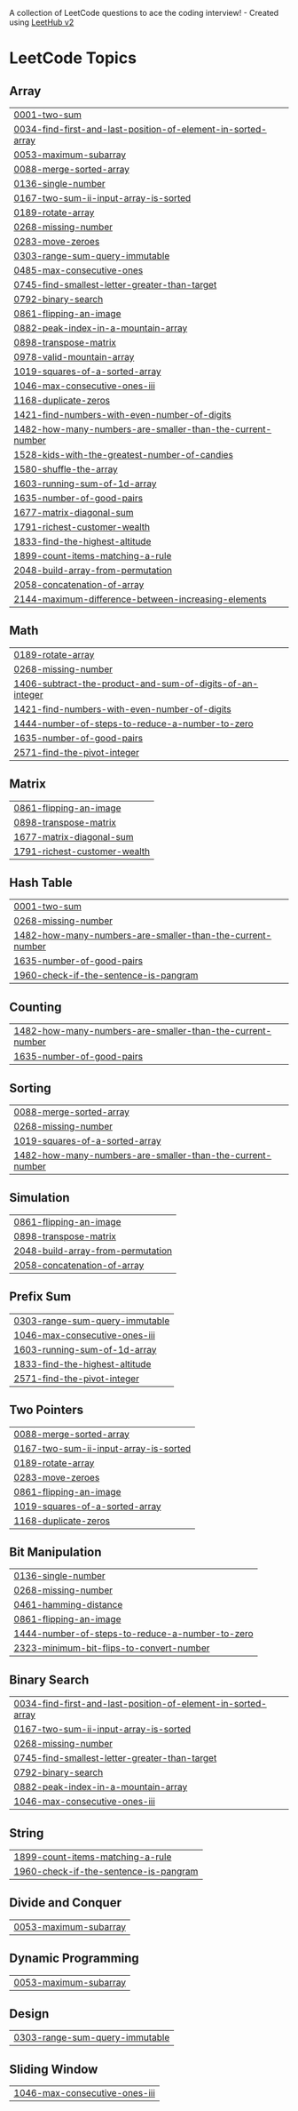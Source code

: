 A collection of LeetCode questions to ace the coding interview! - Created using [LeetHub v2](https://github.com/arunbhardwaj/LeetHub-2.0)
<!---LeetCode Topics Start-->
# LeetCode Topics
## Array
|  |
| ------- |
| [0001-two-sum](https://github.com/3836bhagatsingh/Leetcode/tree/master/0001-two-sum) |
| [0034-find-first-and-last-position-of-element-in-sorted-array](https://github.com/3836bhagatsingh/Leetcode/tree/master/0034-find-first-and-last-position-of-element-in-sorted-array) |
| [0053-maximum-subarray](https://github.com/3836bhagatsingh/Leetcode/tree/master/0053-maximum-subarray) |
| [0088-merge-sorted-array](https://github.com/3836bhagatsingh/Leetcode/tree/master/0088-merge-sorted-array) |
| [0136-single-number](https://github.com/3836bhagatsingh/Leetcode/tree/master/0136-single-number) |
| [0167-two-sum-ii-input-array-is-sorted](https://github.com/3836bhagatsingh/Leetcode/tree/master/0167-two-sum-ii-input-array-is-sorted) |
| [0189-rotate-array](https://github.com/3836bhagatsingh/Leetcode/tree/master/0189-rotate-array) |
| [0268-missing-number](https://github.com/3836bhagatsingh/Leetcode/tree/master/0268-missing-number) |
| [0283-move-zeroes](https://github.com/3836bhagatsingh/Leetcode/tree/master/0283-move-zeroes) |
| [0303-range-sum-query-immutable](https://github.com/3836bhagatsingh/Leetcode/tree/master/0303-range-sum-query-immutable) |
| [0485-max-consecutive-ones](https://github.com/3836bhagatsingh/Leetcode/tree/master/0485-max-consecutive-ones) |
| [0745-find-smallest-letter-greater-than-target](https://github.com/3836bhagatsingh/Leetcode/tree/master/0745-find-smallest-letter-greater-than-target) |
| [0792-binary-search](https://github.com/3836bhagatsingh/Leetcode/tree/master/0792-binary-search) |
| [0861-flipping-an-image](https://github.com/3836bhagatsingh/Leetcode/tree/master/0861-flipping-an-image) |
| [0882-peak-index-in-a-mountain-array](https://github.com/3836bhagatsingh/Leetcode/tree/master/0882-peak-index-in-a-mountain-array) |
| [0898-transpose-matrix](https://github.com/3836bhagatsingh/Leetcode/tree/master/0898-transpose-matrix) |
| [0978-valid-mountain-array](https://github.com/3836bhagatsingh/Leetcode/tree/master/0978-valid-mountain-array) |
| [1019-squares-of-a-sorted-array](https://github.com/3836bhagatsingh/Leetcode/tree/master/1019-squares-of-a-sorted-array) |
| [1046-max-consecutive-ones-iii](https://github.com/3836bhagatsingh/Leetcode/tree/master/1046-max-consecutive-ones-iii) |
| [1168-duplicate-zeros](https://github.com/3836bhagatsingh/Leetcode/tree/master/1168-duplicate-zeros) |
| [1421-find-numbers-with-even-number-of-digits](https://github.com/3836bhagatsingh/Leetcode/tree/master/1421-find-numbers-with-even-number-of-digits) |
| [1482-how-many-numbers-are-smaller-than-the-current-number](https://github.com/3836bhagatsingh/Leetcode/tree/master/1482-how-many-numbers-are-smaller-than-the-current-number) |
| [1528-kids-with-the-greatest-number-of-candies](https://github.com/3836bhagatsingh/Leetcode/tree/master/1528-kids-with-the-greatest-number-of-candies) |
| [1580-shuffle-the-array](https://github.com/3836bhagatsingh/Leetcode/tree/master/1580-shuffle-the-array) |
| [1603-running-sum-of-1d-array](https://github.com/3836bhagatsingh/Leetcode/tree/master/1603-running-sum-of-1d-array) |
| [1635-number-of-good-pairs](https://github.com/3836bhagatsingh/Leetcode/tree/master/1635-number-of-good-pairs) |
| [1677-matrix-diagonal-sum](https://github.com/3836bhagatsingh/Leetcode/tree/master/1677-matrix-diagonal-sum) |
| [1791-richest-customer-wealth](https://github.com/3836bhagatsingh/Leetcode/tree/master/1791-richest-customer-wealth) |
| [1833-find-the-highest-altitude](https://github.com/3836bhagatsingh/Leetcode/tree/master/1833-find-the-highest-altitude) |
| [1899-count-items-matching-a-rule](https://github.com/3836bhagatsingh/Leetcode/tree/master/1899-count-items-matching-a-rule) |
| [2048-build-array-from-permutation](https://github.com/3836bhagatsingh/Leetcode/tree/master/2048-build-array-from-permutation) |
| [2058-concatenation-of-array](https://github.com/3836bhagatsingh/Leetcode/tree/master/2058-concatenation-of-array) |
| [2144-maximum-difference-between-increasing-elements](https://github.com/3836bhagatsingh/Leetcode/tree/master/2144-maximum-difference-between-increasing-elements) |
## Math
|  |
| ------- |
| [0189-rotate-array](https://github.com/3836bhagatsingh/Leetcode/tree/master/0189-rotate-array) |
| [0268-missing-number](https://github.com/3836bhagatsingh/Leetcode/tree/master/0268-missing-number) |
| [1406-subtract-the-product-and-sum-of-digits-of-an-integer](https://github.com/3836bhagatsingh/Leetcode/tree/master/1406-subtract-the-product-and-sum-of-digits-of-an-integer) |
| [1421-find-numbers-with-even-number-of-digits](https://github.com/3836bhagatsingh/Leetcode/tree/master/1421-find-numbers-with-even-number-of-digits) |
| [1444-number-of-steps-to-reduce-a-number-to-zero](https://github.com/3836bhagatsingh/Leetcode/tree/master/1444-number-of-steps-to-reduce-a-number-to-zero) |
| [1635-number-of-good-pairs](https://github.com/3836bhagatsingh/Leetcode/tree/master/1635-number-of-good-pairs) |
| [2571-find-the-pivot-integer](https://github.com/3836bhagatsingh/Leetcode/tree/master/2571-find-the-pivot-integer) |
## Matrix
|  |
| ------- |
| [0861-flipping-an-image](https://github.com/3836bhagatsingh/Leetcode/tree/master/0861-flipping-an-image) |
| [0898-transpose-matrix](https://github.com/3836bhagatsingh/Leetcode/tree/master/0898-transpose-matrix) |
| [1677-matrix-diagonal-sum](https://github.com/3836bhagatsingh/Leetcode/tree/master/1677-matrix-diagonal-sum) |
| [1791-richest-customer-wealth](https://github.com/3836bhagatsingh/Leetcode/tree/master/1791-richest-customer-wealth) |
## Hash Table
|  |
| ------- |
| [0001-two-sum](https://github.com/3836bhagatsingh/Leetcode/tree/master/0001-two-sum) |
| [0268-missing-number](https://github.com/3836bhagatsingh/Leetcode/tree/master/0268-missing-number) |
| [1482-how-many-numbers-are-smaller-than-the-current-number](https://github.com/3836bhagatsingh/Leetcode/tree/master/1482-how-many-numbers-are-smaller-than-the-current-number) |
| [1635-number-of-good-pairs](https://github.com/3836bhagatsingh/Leetcode/tree/master/1635-number-of-good-pairs) |
| [1960-check-if-the-sentence-is-pangram](https://github.com/3836bhagatsingh/Leetcode/tree/master/1960-check-if-the-sentence-is-pangram) |
## Counting
|  |
| ------- |
| [1482-how-many-numbers-are-smaller-than-the-current-number](https://github.com/3836bhagatsingh/Leetcode/tree/master/1482-how-many-numbers-are-smaller-than-the-current-number) |
| [1635-number-of-good-pairs](https://github.com/3836bhagatsingh/Leetcode/tree/master/1635-number-of-good-pairs) |
## Sorting
|  |
| ------- |
| [0088-merge-sorted-array](https://github.com/3836bhagatsingh/Leetcode/tree/master/0088-merge-sorted-array) |
| [0268-missing-number](https://github.com/3836bhagatsingh/Leetcode/tree/master/0268-missing-number) |
| [1019-squares-of-a-sorted-array](https://github.com/3836bhagatsingh/Leetcode/tree/master/1019-squares-of-a-sorted-array) |
| [1482-how-many-numbers-are-smaller-than-the-current-number](https://github.com/3836bhagatsingh/Leetcode/tree/master/1482-how-many-numbers-are-smaller-than-the-current-number) |
## Simulation
|  |
| ------- |
| [0861-flipping-an-image](https://github.com/3836bhagatsingh/Leetcode/tree/master/0861-flipping-an-image) |
| [0898-transpose-matrix](https://github.com/3836bhagatsingh/Leetcode/tree/master/0898-transpose-matrix) |
| [2048-build-array-from-permutation](https://github.com/3836bhagatsingh/Leetcode/tree/master/2048-build-array-from-permutation) |
| [2058-concatenation-of-array](https://github.com/3836bhagatsingh/Leetcode/tree/master/2058-concatenation-of-array) |
## Prefix Sum
|  |
| ------- |
| [0303-range-sum-query-immutable](https://github.com/3836bhagatsingh/Leetcode/tree/master/0303-range-sum-query-immutable) |
| [1046-max-consecutive-ones-iii](https://github.com/3836bhagatsingh/Leetcode/tree/master/1046-max-consecutive-ones-iii) |
| [1603-running-sum-of-1d-array](https://github.com/3836bhagatsingh/Leetcode/tree/master/1603-running-sum-of-1d-array) |
| [1833-find-the-highest-altitude](https://github.com/3836bhagatsingh/Leetcode/tree/master/1833-find-the-highest-altitude) |
| [2571-find-the-pivot-integer](https://github.com/3836bhagatsingh/Leetcode/tree/master/2571-find-the-pivot-integer) |
## Two Pointers
|  |
| ------- |
| [0088-merge-sorted-array](https://github.com/3836bhagatsingh/Leetcode/tree/master/0088-merge-sorted-array) |
| [0167-two-sum-ii-input-array-is-sorted](https://github.com/3836bhagatsingh/Leetcode/tree/master/0167-two-sum-ii-input-array-is-sorted) |
| [0189-rotate-array](https://github.com/3836bhagatsingh/Leetcode/tree/master/0189-rotate-array) |
| [0283-move-zeroes](https://github.com/3836bhagatsingh/Leetcode/tree/master/0283-move-zeroes) |
| [0861-flipping-an-image](https://github.com/3836bhagatsingh/Leetcode/tree/master/0861-flipping-an-image) |
| [1019-squares-of-a-sorted-array](https://github.com/3836bhagatsingh/Leetcode/tree/master/1019-squares-of-a-sorted-array) |
| [1168-duplicate-zeros](https://github.com/3836bhagatsingh/Leetcode/tree/master/1168-duplicate-zeros) |
## Bit Manipulation
|  |
| ------- |
| [0136-single-number](https://github.com/3836bhagatsingh/Leetcode/tree/master/0136-single-number) |
| [0268-missing-number](https://github.com/3836bhagatsingh/Leetcode/tree/master/0268-missing-number) |
| [0461-hamming-distance](https://github.com/3836bhagatsingh/Leetcode/tree/master/0461-hamming-distance) |
| [0861-flipping-an-image](https://github.com/3836bhagatsingh/Leetcode/tree/master/0861-flipping-an-image) |
| [1444-number-of-steps-to-reduce-a-number-to-zero](https://github.com/3836bhagatsingh/Leetcode/tree/master/1444-number-of-steps-to-reduce-a-number-to-zero) |
| [2323-minimum-bit-flips-to-convert-number](https://github.com/3836bhagatsingh/Leetcode/tree/master/2323-minimum-bit-flips-to-convert-number) |
## Binary Search
|  |
| ------- |
| [0034-find-first-and-last-position-of-element-in-sorted-array](https://github.com/3836bhagatsingh/Leetcode/tree/master/0034-find-first-and-last-position-of-element-in-sorted-array) |
| [0167-two-sum-ii-input-array-is-sorted](https://github.com/3836bhagatsingh/Leetcode/tree/master/0167-two-sum-ii-input-array-is-sorted) |
| [0268-missing-number](https://github.com/3836bhagatsingh/Leetcode/tree/master/0268-missing-number) |
| [0745-find-smallest-letter-greater-than-target](https://github.com/3836bhagatsingh/Leetcode/tree/master/0745-find-smallest-letter-greater-than-target) |
| [0792-binary-search](https://github.com/3836bhagatsingh/Leetcode/tree/master/0792-binary-search) |
| [0882-peak-index-in-a-mountain-array](https://github.com/3836bhagatsingh/Leetcode/tree/master/0882-peak-index-in-a-mountain-array) |
| [1046-max-consecutive-ones-iii](https://github.com/3836bhagatsingh/Leetcode/tree/master/1046-max-consecutive-ones-iii) |
## String
|  |
| ------- |
| [1899-count-items-matching-a-rule](https://github.com/3836bhagatsingh/Leetcode/tree/master/1899-count-items-matching-a-rule) |
| [1960-check-if-the-sentence-is-pangram](https://github.com/3836bhagatsingh/Leetcode/tree/master/1960-check-if-the-sentence-is-pangram) |
## Divide and Conquer
|  |
| ------- |
| [0053-maximum-subarray](https://github.com/3836bhagatsingh/Leetcode/tree/master/0053-maximum-subarray) |
## Dynamic Programming
|  |
| ------- |
| [0053-maximum-subarray](https://github.com/3836bhagatsingh/Leetcode/tree/master/0053-maximum-subarray) |
## Design
|  |
| ------- |
| [0303-range-sum-query-immutable](https://github.com/3836bhagatsingh/Leetcode/tree/master/0303-range-sum-query-immutable) |
## Sliding Window
|  |
| ------- |
| [1046-max-consecutive-ones-iii](https://github.com/3836bhagatsingh/Leetcode/tree/master/1046-max-consecutive-ones-iii) |
<!---LeetCode Topics End-->